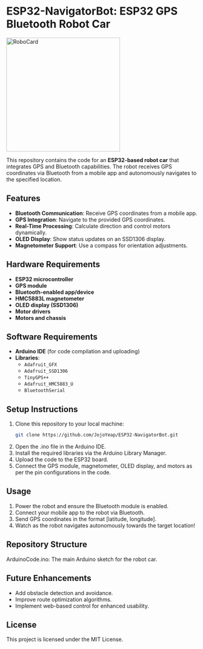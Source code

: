 # ESP32-NavigatorBot: ESP32 GPS Bluetooth Robot Car

<img src="https://jojoyeap.github.io/ESP32-NavigatorBot/images/Car_Main.png" alt="RoboCard" width="300">

This repository contains the code for an **ESP32-based robot car** that integrates GPS and Bluetooth capabilities. The robot receives GPS coordinates via Bluetooth from a mobile app and autonomously navigates to the specified location.

## Features
- **Bluetooth Communication**: Receive GPS coordinates from a mobile app.
- **GPS Integration**: Navigate to the provided GPS coordinates.
- **Real-Time Processing**: Calculate direction and control motors dynamically.
- **OLED Display**: Show status updates on an SSD1306 display.
- **Magnetometer Support**: Use a compass for orientation adjustments.

## Hardware Requirements
- **ESP32 microcontroller**
- **GPS module**
- **Bluetooth-enabled app/device**
- **HMC5883L magnetometer**
- **OLED display (SSD1306)**
- **Motor drivers**
- **Motors and chassis**

## Software Requirements
- **Arduino IDE** (for code compilation and uploading)
- **Libraries**:
  - `Adafruit_GFX`
  - `Adafruit_SSD1306`
  - `TinyGPS++`
  - `Adafruit_HMC5883_U`
  - `BluetoothSerial`

## Setup Instructions
1. Clone this repository to your local machine:
   ```bash
   git clone https://github.com/JojoYeap/ESP32-NavigatorBot.git
2. Open the .ino file in the Arduino IDE.
2. Install the required libraries via the Arduino Library Manager.
3. Upload the code to the ESP32 board.
4. Connect the GPS module, magnetometer, OLED display, and motors as per the pin configurations in the code.

## Usage
1. Power the robot and ensure the Bluetooth module is enabled.
2. Connect your mobile app to the robot via Bluetooth.
3. Send GPS coordinates in the format [latitude, longitude].
4. Watch as the robot navigates autonomously towards the target location!

## Repository Structure
ArduinoCode.ino: The main Arduino sketch for the robot car.

## Future Enhancements
- Add obstacle detection and avoidance.
- Improve route optimization algorithms.
- Implement web-based control for enhanced usability.

## License
This project is licensed under the MIT License.
